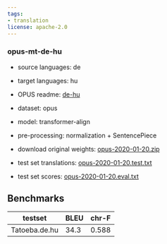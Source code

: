 ```yaml
---
tags:
- translation
license: apache-2.0
---
```


### opus-mt-de-hu

* source languages: de
* target languages: hu
*  OPUS readme: [de-hu](https://github.com/Helsinki-NLP/OPUS-MT-train/blob/master/models/de-hu/README.md)

*  dataset: opus
* model: transformer-align
* pre-processing: normalization + SentencePiece
* download original weights: [opus-2020-01-20.zip](https://object.pouta.csc.fi/OPUS-MT-models/de-hu/opus-2020-01-20.zip)
* test set translations: [opus-2020-01-20.test.txt](https://object.pouta.csc.fi/OPUS-MT-models/de-hu/opus-2020-01-20.test.txt)
* test set scores: [opus-2020-01-20.eval.txt](https://object.pouta.csc.fi/OPUS-MT-models/de-hu/opus-2020-01-20.eval.txt)

## Benchmarks

| testset               | BLEU  | chr-F |
|-----------------------|-------|-------|
| Tatoeba.de.hu 	| 34.3 	| 0.588 |

